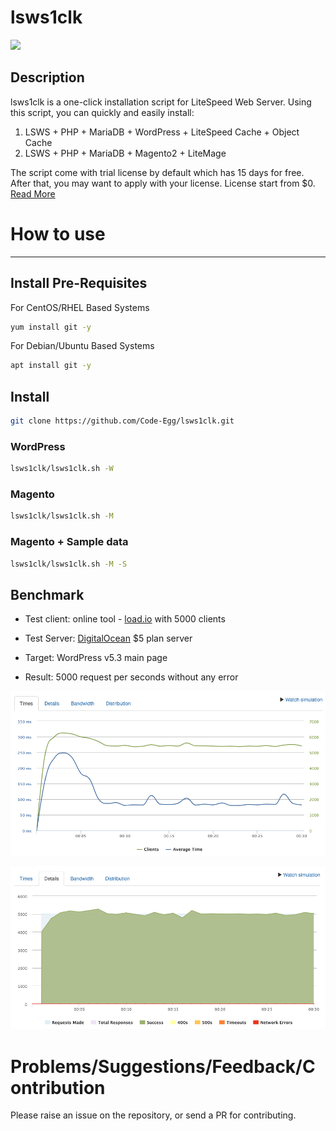 # lsws1clk
[<img src="https://img.shields.io/badge/Made%20with-BASH-orange.svg">](https://en.wikipedia.org/wiki/Bash_(Unix_shell)) 

Description
--------

lsws1clk is a one-click installation script for LiteSpeed Web Server. Using this script,
you can quickly and easily install:
1. LSWS + PHP + MariaDB + WordPress + LiteSpeed Cache + Object Cache
2. LSWS + PHP + MariaDB + Magento2 + LiteMage

The script come with trial license by default which has 15 days for free. After that, you may want to apply with your license. 
License start from $0. [Read More](https://www.litespeedtech.com/products/litespeed-web-server/lsws-pricing)

# How to use
---------

## Install Pre-Requisites
For CentOS/RHEL Based Systems
```bash
yum install git -y
```

For Debian/Ubuntu Based Systems
```bash
apt install git -y
```

## Install
``` bash
git clone https://github.com/Code-Egg/lsws1clk.git
```
### WordPress
``` bash
lsws1clk/lsws1clk.sh -W
```
### Magento
``` bash
lsws1clk/lsws1clk.sh -M
```
### Magento + Sample data
``` bash
lsws1clk/lsws1clk.sh -M -S
```

## Benchmark
* Test client: 
online tool - [load.io](https://loader.io/) with 5000 clients 

* Test Server:
[DigitalOcean](https://www.digitalocean.com/) $5 plan server

* Target:
WordPress v5.3 main page 

* Result:
5000 request per seconds without any error

![](/img/loader-2.png)

![](/img/loader-3.png)

# Problems/Suggestions/Feedback/Contribution
Please raise an issue on the repository, or send a PR for contributing.

